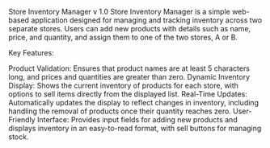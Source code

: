 Store Inventory Manager v 1.0
Store Inventory Manager is a simple web-based application designed for managing and tracking inventory across two separate stores. Users can add new products with details such as name, price, and quantity, and assign them to one of the two stores, A or B.

Key Features:

Product Validation: Ensures that product names are at least 5 characters long, and prices and quantities are greater than zero.
Dynamic Inventory Display: Shows the current inventory of products for each store, with options to sell items directly from the displayed list.
Real-Time Updates: Automatically updates the display to reflect changes in inventory, including handling the removal of products once their quantity reaches zero.
User-Friendly Interface: Provides input fields for adding new products and displays inventory in an easy-to-read format, with sell buttons for managing stock.
